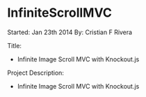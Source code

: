 InfiniteScrollMVC
=================

Started: Jan 23th 2014
By: Cristian F Rivera

Title: 
* Infinite Image Scroll MVC with Knockout.js

Project Description:
* Infinite Image Scroll MVC with Knockout.js

